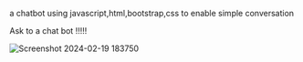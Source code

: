 a chatbot using javascript,html,bootstrap,css to enable simple conversation 


Ask to a chat bot !!!!!

![Screenshot 2024-02-19 183750](https://github.com/nanmodi/chatbot/assets/134764976/898c14ea-9ecd-4e53-9016-d6908dd8ceb2)
